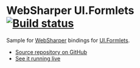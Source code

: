 # WebSharper UI.Formlets [![Build status](https://ci.appveyor.com/api/projects/status/xx7xrkbji36vtje4?svg=true)](https://ci.appveyor.com/project/IntelliFactory/ui-formlets)

Sample for [WebSharper](https://websharper.com) bindings for [UI.Formlets](https://github.com/dotnet-websharper/ui.formlets).

* [Source repository on GitHub](https://github.com/websharper-samples/UI.Formlets)
* [See it running live](https://websharper-samples.github.io/UI.Formlets)
